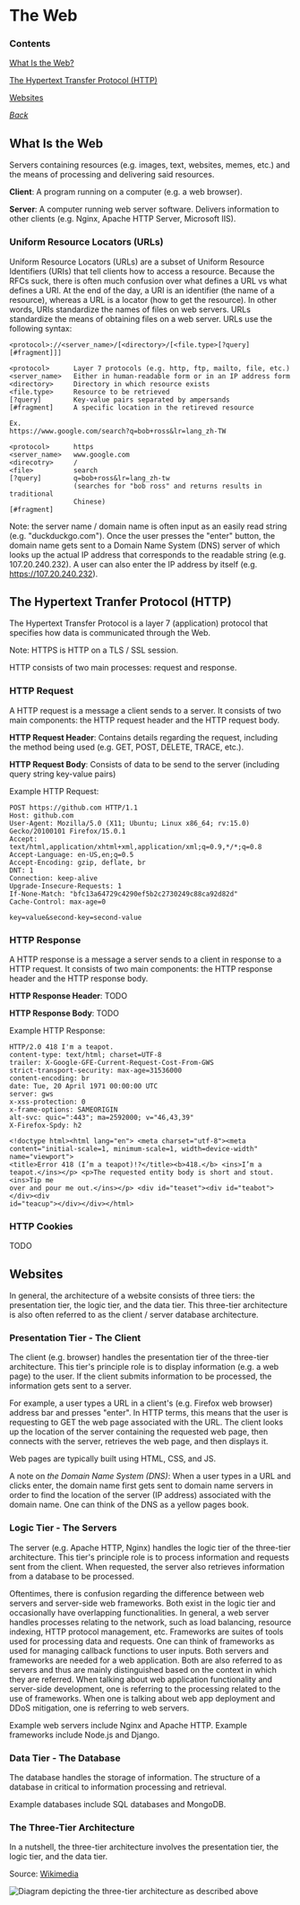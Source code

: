 # The Web

### Contents
[What Is the Web?](#what-is-the-web)

[The Hypertext Transfer Protocol (HTTP)](#the-hypertext-transfer-protocol-http)

[Websites](#websites)

*[Back](../week3-websecurity#week-3---web-security)*


## What Is the Web

Servers containing resources (e.g. images, text, websites, memes, etc.) and 
the means of processing and delivering said resources.

__Client__: A program running on a computer (e.g. a web browser).

__Server__: A computer running web server software. Delivers information 
to other clients (e.g. Nginx, Apache HTTP Server, Microsoft IIS).

### Uniform Resource Locators (URLs)

Uniform Resource Locators (URLs) are a subset of Uniform Resource Identifiers 
(URIs) that tell clients how to access a resource. Because the RFCs suck, there 
is often much confusion over what defines a URL vs what defines a URI. At 
the end of the day, a URI is an identifier (the name of a resource), whereas 
a URL is a locator (how to get the resource). In other words, URIs standardize 
the names of files on web servers. URLs standardize the means of obtaining 
files on a web server. URLs use the following syntax:

```
<protocol>://<server_name>/[<directory>/[<file.type>[?query][#fragment]]]

<protocol>      Layer 7 protocols (e.g. http, ftp, mailto, file, etc.)
<server_name>   Either in human-readable form or in an IP address form
<directory>     Directory in which resource exists
<file.type>     Resource to be retrieved
[?query]        Key-value pairs separated by ampersands
[#fragment]     A specific location in the retireved resource

Ex.
https://www.google.com/search?q=bob+ross&lr=lang_zh-TW

<protocol>      https
<server_name>   www.google.com
<direcotry>     /
<file>          search
[?query]        q=bob+ross&lr=lang_zh-tw
                (searches for "bob ross" and returns results in traditional
                Chinese)
[#fragment]     
```

Note: the server name / domain name is often input as an easily read 
string (e.g. "duckduckgo.com"). Once the user presses the "enter" button, 
the domain name gets sent to a Domain Name System (DNS) server of which 
looks up the actual IP address that corresponds to the readable string 
(e.g. 107.20.240.232). A user can also enter the IP address by itself 
(e.g. https://107.20.240.232).


## The Hypertext Tranfer Protocol (HTTP)

The Hypertext Transfer Protocol is a layer 7 (application) protocol that 
specifies how data is communicated through the Web.

Note: HTTPS is HTTP on a TLS / SSL session.

HTTP consists of two main processes: request and response.

### HTTP Request
A HTTP request is a message a client sends to a server. It consists of 
two main components: the HTTP request header and the HTTP request body.

__HTTP Request Header__: Contains details regarding the request, including
the method being used (e.g. GET, POST, DELETE, TRACE, etc.).

__HTTP Request Body__: Consists of data to be send to the server (including
query string key-value pairs)

Example HTTP Request:
```
POST https://github.com HTTP/1.1
Host: github.com
User-Agent: Mozilla/5.0 (X11; Ubuntu; Linux x86_64; rv:15.0) Gecko/20100101 Firefox/15.0.1
Accept: text/html,application/xhtml+xml,application/xml;q=0.9,*/*;q=0.8
Accept-Language: en-US,en;q=0.5
Accept-Encoding: gzip, deflate, br
DNT: 1
Connection: keep-alive
Upgrade-Insecure-Requests: 1
If-None-Match: "bfc13a64729c4290ef5b2c2730249c88ca92d82d"
Cache-Control: max-age=0

key=value&second-key=second-value
```

### HTTP Response
A HTTP response is a message a server sends to a client in response to a 
HTTP request. It consists of two main components: the HTTP response header 
and the HTTP response body.

__HTTP Response Header__: TODO

__HTTP Response Body__: TODO

Example HTTP Response:
```
HTTP/2.0 418 I'm a teapot.
content-type: text/html; charset=UTF-8
trailer: X-Google-GFE-Current-Request-Cost-From-GWS
strict-transport-security: max-age=31536000
content-encoding: br
date: Tue, 20 April 1971 00:00:00 UTC
server: gws
x-xss-protection: 0
x-frame-options: SAMEORIGIN
alt-svc: quic=":443"; ma=2592000; v="46,43,39"
X-Firefox-Spdy: h2

<!doctype html><html lang="en"> <meta charset="utf-8"><meta
content="initial-scale=1, minimum-scale=1, width=device-width" name="viewport">
<title>Error 418 (I’m a teapot)!?</title><b>418.</b> <ins>I’m a
teapot.</ins></p> <p>The requested entity body is short and stout. <ins>Tip me
over and pour me out.</ins></p> <div id="teaset"><div id="teabot"></div><div
id="teacup"></div></div></html>
```

### HTTP Cookies
TODO


## Websites

In general, the architecture of a website consists of three tiers: 
the presentation tier, the logic tier, and the data tier. This 
three-tier architecture is also often referred to as the client / server 
database architecture.

### Presentation Tier - The Client
The client (e.g. browser) handles the presentation tier of the
three-tier architecture. This tier's principle role is to display 
information (e.g. a web page) to the user. If the client submits 
information to be processed, the information gets sent to a server.

For example, a user types a URL in a client's (e.g. Firefox web browser) 
address bar and presses "enter". In HTTP terms, this means that the 
user is requesting to GET the web page associated with the URL. The client 
looks up the location of the server containing the requested web page, 
then connects with the server, retrieves the web page, and then displays 
it.

Web pages are typically built using HTML, CSS, and JS.

A note on *the Domain Name System (DNS)*: When a user types in a URL and 
clicks enter, the domain name first gets sent to domain name servers in 
order to find the location of the server (IP address) associated with 
the domain name. One can think of the DNS as a yellow pages book.

### Logic Tier - The Servers
The server (e.g. Apache HTTP, Nginx) handles the logic tier of the 
three-tier architecture. This tier's principle role is to process 
information and requests sent from the client. When requested, the 
server also retrieves information from a database to be processed.

Oftentimes, there is confusion regarding the difference between 
web servers and server-side web frameworks. Both exist in the 
logic tier and occasionally have overlapping functionalities. In 
general, a web server handles processes relating to the network, such 
as load balancing, resource indexing, HTTP protocol management, etc.
Frameworks are suites of tools used for processing data and requests. 
One can think of frameworks as used for managing callback functions 
to user inputs. Both servers and frameworks are needed for a web 
application. Both are also referred to as servers and thus are mainly 
distinguished based on the context in which they are referred. When 
talking about web application functionality and server-side development, 
one is referring to the processing related to the use of frameworks. 
When one is talking about web app deployment and DDoS mitigation, one 
is referring to web servers.

Example web servers include Nginx and Apache HTTP. Example frameworks 
include Node.js and Django.

### Data Tier - The Database
The database handles the storage of information. The structure of a 
database in critical to information processing and retrieval.

Example databases include SQL databases and MongoDB.

### The Three-Tier Architecture
In a nutshell, the three-tier architecture involves the presentation tier, 
the logic tier, and the data tier. 

Source:
[Wikimedia](https://commons.wikimedia.org/wiki/File:Overview_of_a_three-tier_application_vectorVersion.svg)

![Diagram depicting the three-tier architecture as described
above](./media/3ta.png)
